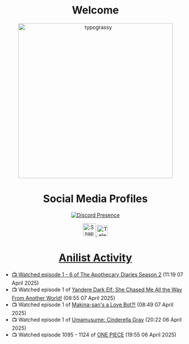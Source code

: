 <div align="center">

# Welcome
<a href="https://github.com/kawarimidoll/typograssy">
    <img alt="typograssy" src="https://typograssy.deno.dev/api?text=%E3%82%88%E3%81%86%E3%81%93%E3%81%9D%E3%81%BF%E3%81%AA%E3%81%95%E3%82%93%20-%20Sheby--&&l0=none&l1=82d9d0&l2=027353&l3=038c4c&l4=01402e&bg=none&frame=none&speed=100&comment=" width="421.99">
</a>

</div>

<div align="center">

# Social Media Profiles

[![Discord Presence](https://lanyard.cnrad.dev/api/612532963938271232)](https://discord.com/users/612532963938271232)


<a href="https://www.snapchat.com/add/a.sheby" title="Snapchat Profile">
    <img src="https://www.freepnglogos.com/uploads/snapchat-logo-png-0.png" width="35" alt="Snapchat Logo" />


<a href="https://t.me/ASheby" title="Telegram Profile">
    <img src="https://www.freepnglogos.com/uploads/telegram-logo-png-0.png" width="30" alt="Telegram Logo" />


</div>

<div align="center">

# Anilist Activity

</div>

<!-- ANILIST_ACTIVITY:start -->

-   📺 Watched episode 1 - 6 of [The Apothecary Diaries Season 2](https://anilist.co/anime/176301) (11:19 07 April 2025)
-   📺 Watched episode 1 of [Yandere Dark Elf: She Chased Me All the Way From Another World!](https://anilist.co/anime/180829) (08:55 07 April 2025)
-   📺 Watched episode 1 of [Makina-san's a Love Bot?!](https://anilist.co/anime/177509) (08:49 07 April 2025)
-   📺 Watched episode 1 of [Umamusume: Cinderella Gray](https://anilist.co/anime/180516) (20:22 06 April 2025)
-   📺 Watched episode 1095 - 1124 of [ONE PIECE](https://anilist.co/anime/21) (19:55 06 April 2025)

<!-- ANILIST_ACTIVITY:end -->
